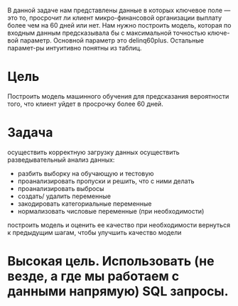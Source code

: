 В данной задаче нам представлены данные в которых ключевое поле — это то, просрочит ли клиент микро-финансовой организации выплату более чем на 60 дней или нет. 
Нам нужно построить модель, которая по входным данным предсказывала бы с максимальной точностью ключе-вой параметр. 
Основной параметр это delinq60plus. Остальные парамет-ры интуитивно понятны из таблиц.
# Цель

Построить модель машинного обучения для предсказания вероятности того, что клиент уйдет в просрочку более 60 дней.

# Задача
осуществить корректную загрузку данных
осуществить разведывательный анализ данных:
- разбить выборку на обучающую и тестовую
- проанализировать пропуски и решить, что с ними делать
- проанализировать выбросы
- создать/ удалить переменные
- закодировать категориальные переменные
- нормализовать числовые переменные (при необходимости)

построить модель и оценить ее качество
при необходимости вернуться к предыдущим шагам, чтобы улучшить качество модели


# Высокая цель. Использовать (не везде, а где мы работаем с данными напрямую) SQL запросы. 
